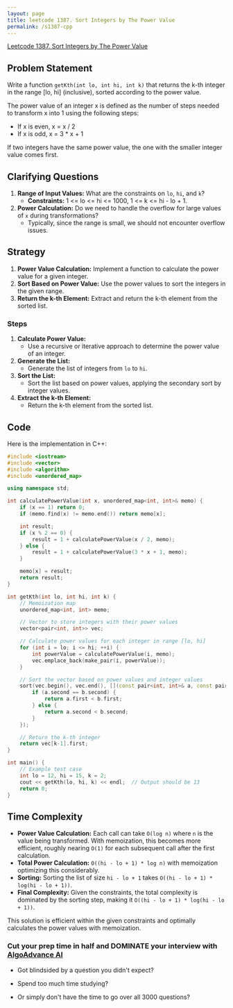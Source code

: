 ```yaml
---
layout: page
title: leetcode 1387. Sort Integers by The Power Value
permalink: /s1387-cpp
---
```

[Leetcode 1387. Sort Integers by The Power Value](https://algoadvance.github.io/algoadvance/l1387)
## Problem Statement

Write a function `getKth(int lo, int hi, int k)` that returns the k-th integer in the range [lo, hi] (inclusive), sorted according to the power value.

The power value of an integer x is defined as the number of steps needed to transform x into 1 using the following steps:
- If x is even, x = x / 2
- If x is odd, x = 3 * x + 1

If two integers have the same power value, the one with the smaller integer value comes first.

## Clarifying Questions

1. **Range of Input Values:** What are the constraints on `lo`, `hi`, and `k`?
   - **Constraints:** 1 <= lo <= hi <= 1000, 1 <= k <= hi - lo + 1.
2. **Power Calculation:** Do we need to handle the overflow for large values of `x` during transformations?
   - Typically, since the range is small, we should not encounter overflow issues.

## Strategy

1. **Power Value Calculation:** Implement a function to calculate the power value for a given integer.
2. **Sort Based on Power Value:** Use the power values to sort the integers in the given range.
3. **Return the k-th Element:** Extract and return the k-th element from the sorted list.

### Steps

1. **Calculate Power Value:**
   - Use a recursive or iterative approach to determine the power value of an integer.
2. **Generate the List:**
   - Generate the list of integers from `lo` to `hi`.
3. **Sort the List:**
   - Sort the list based on power values, applying the secondary sort by integer values.
4. **Extract the k-th Element:**
   - Return the k-th element from the sorted list.

## Code

Here is the implementation in C++:

```cpp
#include <iostream>
#include <vector>
#include <algorithm>
#include <unordered_map>

using namespace std;

int calculatePowerValue(int x, unordered_map<int, int>& memo) {
    if (x == 1) return 0;
    if (memo.find(x) != memo.end()) return memo[x];

    int result;
    if (x % 2 == 0) {
        result = 1 + calculatePowerValue(x / 2, memo);
    } else {
        result = 1 + calculatePowerValue(3 * x + 1, memo);
    }

    memo[x] = result;
    return result;
}

int getKth(int lo, int hi, int k) {
    // Memoization map
    unordered_map<int, int> memo;

    // Vector to store integers with their power values
    vector<pair<int, int>> vec;

    // Calculate power values for each integer in range [lo, hi]
    for (int i = lo; i <= hi; ++i) {
        int powerValue = calculatePowerValue(i, memo);
        vec.emplace_back(make_pair(i, powerValue));
    }

    // Sort the vector based on power values and integer values
    sort(vec.begin(), vec.end(), [](const pair<int, int>& a, const pair<int, int>& b) {
        if (a.second == b.second) {
            return a.first < b.first;
        } else {
            return a.second < b.second;
        }
    });

    // Return the k-th integer
    return vec[k-1].first;
}

int main() {
    // Example test case
    int lo = 12, hi = 15, k = 2;
    cout << getKth(lo, hi, k) << endl;  // Output should be 13
    return 0;
}
```

## Time Complexity

- **Power Value Calculation:** Each call can take `O(log n)` where `n` is the value being transformed. With memoization, this becomes more efficient, roughly nearing `O(1)` for each subsequent call after the first calculation.
- **Total Power Calculation:** `O((hi - lo + 1) * log n)` with memoization optimizing this considerably.
- **Sorting:** Sorting the list of size `hi - lo + 1` takes `O((hi - lo + 1) * log(hi - lo + 1))`.
- **Final Complexity:** Given the constraints, the total complexity is dominated by the sorting step, making it `O((hi - lo + 1) * log(hi - lo + 1))`.

This solution is efficient within the given constraints and optimally calculates the power values with memoization.


### Cut your prep time in half and DOMINATE your interview with [AlgoAdvance AI](https://algoAdvance.com)

- Got blindsided by a question you didn't expect?

- Spend too much time studying?

- Or simply don't have the time to go over all 3000 questions?

